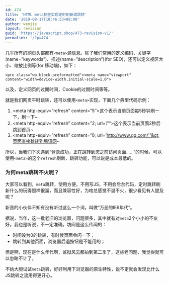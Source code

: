 ```yaml
---
id: 474
title: 'HTML meta标签实现定时刷新或跳转'
date: '2019-08-17T18:46:33+08:00'
author: wenjie
layout: revision
guid: 'https://javascript.shop/473-revision-v1/'
permalink: '/?p=474'
---
```


几乎所有的网页头部都有`<meta>`源信息。除了我们常用的定义编码、关键字(name=”keywords”)、描述(name=”description”)(for SEO)，还可以定义视区大小、缩放比例等(for 移动端)，如下：

```
<pre class="wp-block-preformatted"><meta name="viewport" content="width=device-width,initial-scale=1.0">
```

以及，定义网页的过期时间，Cookie的过期时间等等。

就是我们网页平时跳转，还可以使用`<meta>`实现，下面几个典型代码示例：

1. &lt;meta http-equiv=”refresh” content=”5″&gt;这个表示当前页面每5秒钟刷一下，刷一下~
2. &lt;meta http-equiv=”refresh” content=”2; url=’/'”&gt;这个表示当前页面2秒后跳到首页~
3. &lt;meta http-equiv=”refresh” content=”0; url=’http://www.qq.com/'”&gt;页面直接跳转到腾讯网~

所以，当我们下次遇到“登录成功，正在跳转到您之前访问页面……”的时候，可以使用`<meta>`的这个`refresh`刷新，跳转功能，可以说是成本最低的。

### 为何meta跳转不火呢？

大家可以看到，`meta`跳转，使用方便，不用写JS，不用会后台代码，定时跳转刷新什么的玩得照样很溜，而且兼容性好，为啥总感觉不温不火，很少看见有人提及呢？

新晋的小伙伴不知有没有听过这么一个词，叫做“万恶的IE6年代”。

据说，当年，这一批老旧的浏览器，问题很多，其中就有对`meta`2个小小的不友好。我也是听说，不一定准确。坊间是这么传闻的：

- 时间设为0的跳转，有时候页面会闪一下；
- 跳转到其他页面，浏览器后退按钮是不能用的；

但是啊，现在是什么年代啊，监狱风云都拍到第二季了，这些老问题，我觉得就可以忽略不计了。

不妨大胆试试`meta`跳转，好好利用下浏览器的原生特性，说不定就会发现比什么JS跳转之流用得更开心。